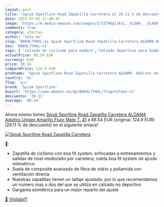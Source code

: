 ```yaml
---
layout: post
title: 'Spiuk Sportline Road Zapatilla Carretera al 29.11 % de descuento'
date: 2021-07-02 11:48:47
image: 'https://m.media-amazon.com/images/I/51THGgl3kcL._SL500_._SL400_.jpg'
comments: true
category: ofertas
author: 'tole.es'
slug: 'B084L7YHXL-es Spiuk Sportline Road Zapatilla Carretera ALDAMA Adultos...'
sku: 'B084L7YHXL-es'
tags: [ 'Calzado de ciclismo para hombre','Calzado deportivo para hombre','Zapatillas y calzado deportivo para hombre','Zapatos','Zapatos para hombre','Zapatos y complementos','spiuk sportline','zapatilla', ]
actualPrice: 88.54 EUR
currency: EUR
price: 88.54
comparePrice: 124.9 EUR
prodname: 'Spiuk Sportline Road Zapatilla Carretera ALDAMA  Adultos Unisex  Amarillo Fluor Mate  T. 41'
country: 'es'
flag: '🇪🇸'
brand: 'Spiuk Sportline'
buyurl: 'https://www.amazon.es/dp/B084L7YHXL/?tag=tolees-21'
descuento: '29.11'
average: '88.54'
---
```


Ahora mismo tienes [Spiuk Sportline Road Zapatilla Carretera ALDAMA  Adultos Unisex  Amarillo Fluor Mate  T. 41](https://www.amazon.es/dp/B084L7YHXL/?tag=tolees-21) a 88.54 EUR (original: 124.9 EUR) (29.11 %  de descuento) en el siguiente enlace!

[![Spiuk Sportline Road Zapatilla Carretera](https://m.media-amazon.com/images/I/51THGgl3kcL._SL500_._SL400_.jpg)](https://www.amazon.es/dp/B084L7YHXL/?tag=tolees-21)

🔎:

- Zapatilla de ciclismo con boa fit system; enfocadas a entrenamientos y salidas de nivel medio/alto por carretera; ruleta boa fit system de ajuste milimétrico
- Suela de composite avanzado de fibra de vidrio y poliamida con ventilación directa
- Nuestras zapatillas tienen un tallaje ajustado, por lo que recomendamos un numero mas o dos del que se utiliza en calzado no deportivo
- Garganta asimétrica para un mejor reparto del ajuste

[🛒 Visítala!!!](https://www.amazon.es/dp/B084L7YHXL/?tag=tolees-21)
